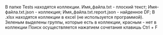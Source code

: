 В папке Tests находятся коллекции.
Имя_файла.txt - плоский текст;
Имя-файла.txt.json - коллекция;
Имя_файла.txt.report.json - найденное DF;
В .xlsx находятся коллекции в excel (не используется программой). Зеленым выделены группы, которые есть в коллекции, красным - нет в коллекции
Поиск осуществляется нажатием сочетания клавишь Ctrl + F
